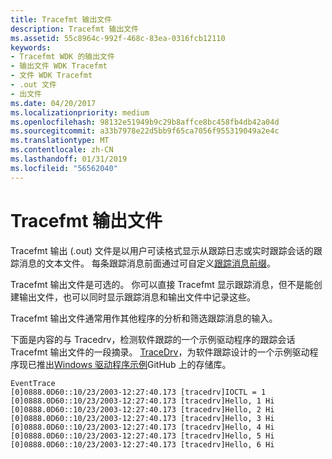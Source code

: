 ```yaml
---
title: Tracefmt 输出文件
description: Tracefmt 输出文件
ms.assetid: 55c8964c-992f-468c-83ea-0316fcb12110
keywords:
- Tracefmt WDK 的输出文件
- 输出文件 WDK Tracefmt
- 文件 WDK Tracefmt
- .out 文件
- 出文件
ms.date: 04/20/2017
ms.localizationpriority: medium
ms.openlocfilehash: 98132e51949b9c29b8affce8bc458fb4db42a04d
ms.sourcegitcommit: a33b7978e22d5bb9f65ca7056f955319049a2e4c
ms.translationtype: MT
ms.contentlocale: zh-CN
ms.lasthandoff: 01/31/2019
ms.locfileid: "56562040"
---
```

# <a name="tracefmt-output-file"></a>Tracefmt 输出文件


Tracefmt 输出 (.out) 文件是以用户可读格式显示从跟踪日志或实时跟踪会话的跟踪消息的文本文件。 每条跟踪消息前面通过可自定义[跟踪消息前缀](trace-message-prefix.md)。

Tracefmt 输出文件是可选的。 你可以直接 Tracefmt 显示跟踪消息，但不是能创建输出文件，也可以同时显示跟踪消息和输出文件中记录这些。

Tracefmt 输出文件通常用作其他程序的分析和筛选跟踪消息的输入。

下面是内容的与 Tracedrv，检测软件跟踪的一个示例驱动程序的跟踪会话 Tracefmt 输出文件的一段摘录。 [TraceDrv](https://go.microsoft.com/fwlink/p/?LinkId=617726)，为软件跟踪设计的一个示例驱动程序现已推出[Windows 驱动程序示例](https://go.microsoft.com/fwlink/p/?LinkId=616507)GitHub 上的存储库。

```
EventTrace
[0]0888.0D60::10/23/2003-12:27:40.173 [tracedrv]IOCTL = 1
[0]0888.0D60::10/23/2003-12:27:40.173 [tracedrv]Hello, 1 Hi
[0]0888.0D60::10/23/2003-12:27:40.173 [tracedrv]Hello, 2 Hi
[0]0888.0D60::10/23/2003-12:27:40.173 [tracedrv]Hello, 3 Hi
[0]0888.0D60::10/23/2003-12:27:40.173 [tracedrv]Hello, 4 Hi
[0]0888.0D60::10/23/2003-12:27:40.173 [tracedrv]Hello, 5 Hi
[0]0888.0D60::10/23/2003-12:27:40.173 [tracedrv]Hello, 6 Hi
```

 

 





